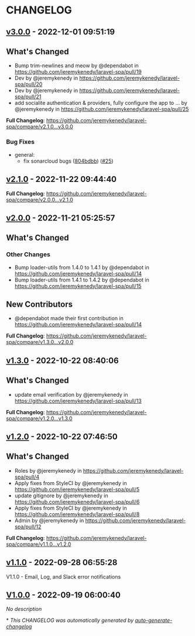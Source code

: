 # CHANGELOG

## [v3.0.0](https://github.com/jeremykenedy/laravel-spa/releases/tag/v3.0.0) - 2022-12-01 09:51:19

## What's Changed

- Bump trim-newlines and meow by @dependabot in https://github.com/jeremykenedy/laravel-spa/pull/19
- Dev by @jeremykenedy in https://github.com/jeremykenedy/laravel-spa/pull/20
- Dev by @jeremykenedy in https://github.com/jeremykenedy/laravel-spa/pull/21
- add socialite authentication & providers, fully configure the app to … by @jeremykenedy in https://github.com/jeremykenedy/laravel-spa/pull/25

**Full Changelog**: https://github.com/jeremykenedy/laravel-spa/compare/v2.1.0...v3.0.0

### Bug Fixes

- general:
  - fix sonarcloud bugs ([804bdbb](https://github.com/jeremykenedy/laravel-spa/commit/804bdbb6daeed695dfce4dc9e8e4abbdd7886df3)) ([#25](https://github.com/jeremykenedy/laravel-spa/pull/25))

## [v2.1.0](https://github.com/jeremykenedy/laravel-spa/releases/tag/v2.1.0) - 2022-11-22 09:44:40

<!-- Release notes generated using configuration in .github/release.yml at master -->

**Full Changelog**: https://github.com/jeremykenedy/laravel-spa/compare/v2.0.0...v2.1.0

## [v2.0.0](https://github.com/jeremykenedy/laravel-spa/releases/tag/v2.0.0) - 2022-11-21 05:25:57

<!-- Release notes generated using configuration in .github/release.yml at master -->

## What's Changed

### Other Changes

- Bump loader-utils from 1.4.0 to 1.4.1 by @dependabot in https://github.com/jeremykenedy/laravel-spa/pull/14
- Bump loader-utils from 1.4.1 to 1.4.2 by @dependabot in https://github.com/jeremykenedy/laravel-spa/pull/15

## New Contributors

- @dependabot made their first contribution in https://github.com/jeremykenedy/laravel-spa/pull/14

**Full Changelog**: https://github.com/jeremykenedy/laravel-spa/compare/v1.3.0...v2.0.0

## [v1.3.0](https://github.com/jeremykenedy/laravel-spa/releases/tag/v1.3.0) - 2022-10-22 08:40:06

## What's Changed

- update email verification by @jeremykenedy in https://github.com/jeremykenedy/laravel-spa/pull/13

**Full Changelog**: https://github.com/jeremykenedy/laravel-spa/compare/v1.2.0...v1.3.0

## [v1.2.0](https://github.com/jeremykenedy/laravel-spa/releases/tag/v1.2.0) - 2022-10-22 07:46:50

## What's Changed

- Roles by @jeremykenedy in https://github.com/jeremykenedy/laravel-spa/pull/4
- Apply fixes from StyleCI by @jeremykenedy in https://github.com/jeremykenedy/laravel-spa/pull/5
- update gitignore by @jeremykenedy in https://github.com/jeremykenedy/laravel-spa/pull/6
- Apply fixes from StyleCI by @jeremykenedy in https://github.com/jeremykenedy/laravel-spa/pull/8
- Admin by @jeremykenedy in https://github.com/jeremykenedy/laravel-spa/pull/12

**Full Changelog**: https://github.com/jeremykenedy/laravel-spa/compare/v1.1.0...v1.2.0

## [v1.1.0](https://github.com/jeremykenedy/laravel-spa/releases/tag/v1.1.0) - 2022-09-28 06:55:28

V1.1.0 - Email, Log, and Slack error notifications

## [V1.0.0](https://github.com/jeremykenedy/laravel-spa/releases/tag/V1.0.0) - 2022-09-19 06:00:40

_No description_

\* _This CHANGELOG was automatically generated by [auto-generate-changelog](https://github.com/BobAnkh/auto-generate-changelog)_
